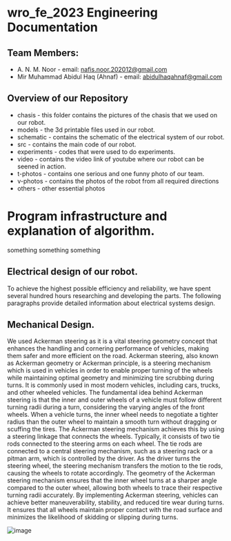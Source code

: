# wro_fe_2023 Engineering Documentation 
## Team Members:
* A. N. M. Noor - email: nafis.noor.202012@gmail.com
* Mir Muhammad Abidul Haq (Ahnaf) - email: abidulhaqahnaf@gmail.com
## Overview of our Repository
 * chasis - this folder contains the pictures of the chasis that we used on our robot.  
 * models - the 3d printable files used in our robot.
 * schematic - contains the schematic of the electrical system of our robot.
 * src - contains the main code of our robot.
 * experiments - codes that were used to do experiments.
 * video - contains the video link of youtube where our robot can be seened in action.
 * t-photos - contains one serious and one funny photo of our team.
 * v-photos - contains the photos of the robot from all required directions
 * others - other essential photos
# Program infrastructure and explanation of algorithm.
something something something
## Electrical design of our robot.
To achieve the highest possible efficiency and reliability, we have spent several hundred hours researching and developing the parts. The following paragraphs provide detailed information about electrical systems design.
## Mechanical Design.

We used Ackerman steering as it is a vital steering geometry concept that enhances the handling and cornering performance of vehicles, making them safer and more efficient on the road. Ackerman steering, also known as Ackerman geometry or Ackerman principle, is a steering mechanism which is used in vehicles in order to enable proper turning of the wheels while maintaining optimal geometry and minimizing tire scrubbing during turns. It is commonly used in most modern vehicles, including cars, trucks, and other wheeled vehicles.
The fundamental idea behind Ackerman steering is that the inner and outer wheels of a vehicle must follow different turning radii during a turn, considering the varying angles of the front wheels. When a vehicle turns, the inner wheel needs to negotiate a tighter radius than the outer wheel to maintain a smooth turn without dragging or scuffing the tires. The Ackerman steering mechanism achieves this by using a steering linkage that connects the wheels. Typically, it consists of two tie rods connected to the steering arms on each wheel. The tie rods are connected to a central steering mechanism, such as a steering rack or a pitman arm, which is controlled by the driver. As the driver turns the steering wheel, the steering mechanism transfers the motion to the tie rods, causing the wheels to rotate accordingly. The geometry of the Ackerman steering mechanism ensures that the inner wheel turns at a sharper angle compared to the outer wheel, allowing both wheels to trace their respective turning radii accurately. By implementing Ackerman steering, vehicles can achieve better maneuverability, stability, and reduced tire wear during turns. It ensures that all wheels maintain proper contact with the road surface and minimizes the likelihood of skidding or slipping during turns.

![image](https://github.com/Ahnaf-nub/wro_fe_2023/assets/76505613/4b91d64c-0a59-49b4-803d-2f9c3900d6da)
